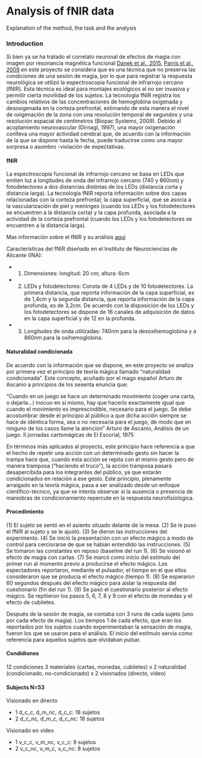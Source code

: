 # Analysis of fNIR data

Explanation of the method, the task and the analysis

### Introduction

Si bien ya se ha tratado el correlato neuronal de efectos de magia con imagen por resonancia magnética funcional
[Danek et al., 2015](https://www.ncbi.nlm.nih.gov/pmc/articles/PMC4316608/), 
[Parris et al., 2009](https://www.sciencedirect.com/science/article/pii/S1053811908012949)
en este proyecto se considera que es una técnica que no preserva las condiciones de una sesión de magia, por lo que para registrar la 
respuesta neurológica se utilizó la espectroscopia funcional de infrarrojo cercano (fNIR). 
Esta técnica es ideal para montajes ecológicos al no ser invasiva y permitir cierta movilidad de los sujetos. 
La tecnología fNIR registra los cambios relativos de las concentraciones de hemoglobina oxigenada y desoxigenada en la corteza prefrontal,
estimando de esta manera el nivel de oxigenación de la zona con una resolución temporal de segundos y una resolución espacial de 
centímetros (Biopac Systems, 2009). Debido al acoplamiento neurovascular (Dirnagl, 1997), una mayor oxigenación conlleva una 
mayor actividad cerebral que, de acuerdo con la información de la que se dispone hasta la fecha, puede traducirse 
como una mayor sorpresa o asombro -violación de expectativas.


#### fNIR

La espectroscopia funcional de infrarrojo
cercano se basa en LEDs que emiten luz a longitudes de onda del infrarrojo cercano (740 y 860nm) y 
fotodetectores a dos distancias distintas de los LEDs (distancia corta y distancia larga). 
La tecnología fNIR reporta información sobre dos capas relacionadas con la corteza prefrontal; 
la capa superficial, que se asocia a la vascularización de piel y meninges (cuando los LEDs y los fotodetectores 
se encuentren a la distancia corta) y la capa profunda, asociada a la actividad de la corteza prefrontal
(cuando los LEDs y los fotodetectores se encuentren a la distancia larga).

Mas información sobre el fNIR y su análisis [aqui](https://en.wikipedia.org/wiki/Functional_near-infrared_spectroscopy)

Características del fNIR diseñado en el Instituto de Neurociencias de Alicante (INA):
+ 1. Dimensiones: longitud: 20 cm; altura: 6cm
+ 2. LEDs y fotodetectores: Consta de 4 LEDs y de 10 fotodetectores. La primera distancia, que reporta información de la capa superficial,
es de 1,4cm y la segunda distancia, que reporta información de la capa profunda, es de 3,2cm. De acuerdo con la disposición de los LEDs y los fotodetectores se dispone de 16 canales de adquisición de datos en la capa superficial y de 12 en la profunda.
+ 3. Longitudes de onda utilizadas: 740nm para la desoxihemoglobina y a 860nm para la oxihemoglobina.


#### Naturalidad condicionada

De acuerdo con la información que se dispone, en este proyecto se analiza por primera vez el principio de teoría mágica llamado
“naturalidad condicionada”. Este concepto, acuñado por el mago español Arturo de Ascanio a principios de los sesenta enuncia que:

“Cuando en un juego se hace un determinado movimiento (coger una carta, o dejarla…) inocuo en sí mismo, hay que hacerlo exactamente
igual que cuando el movimiento es imprescindible, necesario para el juego. Se debe acostumbrar desde el principio al público a 
que dicha acción siempre se hace de idéntica forma, sea o no necesaria para el juego, de modo que en ninguno de los casos llame
la atención”
Arturo de Ascanio, Análisis de un juego. II jornadas cartomágicas de El Escorial, 1975


En términos más aplicados al proyecto, este principio hace referencia a que el hecho de repetir una acción con un determinado 
gesto sin hacer la trampa hace que, cuando esta acción se repita con el mismo gesto pero de manera tramposa (“haciendo el truco”),
la acción tramposa pasará desapercibida para los integrantes del público, ya que estarán condicionados en relación a ese gesto.
Este principio, plenamente arraigado en la teoría mágica, pasa a ser analizado desde un enfoque científico-técnico, ya que se 
intenta observar si la ausencia o presencia de maniobras de condicionamiento repercute en la respuesta neurofisiológica.

#### Procedimiento

(1) El sujeto se sentó en el asiento situado delante de la mesa. 
(2) Se le puso el fNIR al sujeto y se le ajustó. 
(3) Se dieron las instrucciones del experimento. 
(4) Se inició la presentación con un efecto mágico a modo de control para cerciorarse de que se habían entendido las instrucciones. 
(5) Se tomaron las constantes en reposo (baseline del run 1). 
(6) Se visionó el efecto de magia con cartas.
(7) Se marcó como inicio del estímulo del primer run al momento previo a producirse el efecto mágico. Los espectadores reportaron, 
mediante el pulsador, el tiempo en el que ellos consideraron que se producía el efecto mágico (tiempo 1). 
(8) Se esperaron 60 segundos después del efecto mágico para aislar la respuesta del cuestionario (fin del run 1). 
(9) Se pasó el cuestionario posterior al efecto mágico.
Se repitieron los pasos 5, 6, 7, 8 y 9 con el efecto de monedas y el efecto de cubiletes.

Después de la sesión de magia, se contaba con 3 runs de cada sujeto (uno por cada efecto de magia). 
Los tiempos 1 de cada efecto, que eran los reportados por los sujetos cuando experimentaban la sensación de magia,
fueron los que se usaron para el análisis. El inicio del estímulo servía como referencia para aquellos sujetos que olvidaban pulsar.


#### Condidiones

12 condiciones
3 materiales (cartas, monedas, cubiletes) x 2 naturalidad (condicionado, no-condicionado) x 2 visionados (directo, vídeo)

#### Subjects N=53
Visionado en directo
+ 1 d_c_c, d_m_nc, d_c_c: 18 sujetos
+ 2 d_c_nc, d_m_c, d_c_nc: 18 sujetos

Visionado en vídeo
+ 1 v_c_c, v_m_nc, v_c_c: 9 sujetos
+ 2 v_c_nc, v_m_c, v_c_nc: 8 sujetos






